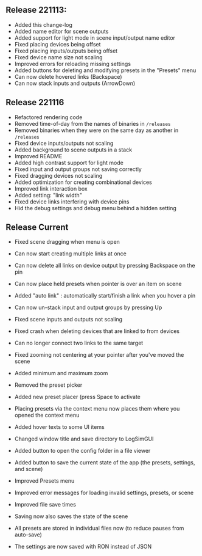 ## Release 221113:
- Added this change-log
- Added name editor for scene outputs
- Added support for light mode in scene input/output name editor
- Fixed placing devices being offset
- Fixed placing inputs/outputs being offset
- Fixed device name size not scaling
- Improved errors for reloading missing settings
- Added buttons for deleting and modifying presets in the "Presets" menu
- Can now delete hovered links (Backspace)
- Can now stack inputs and outputs (ArrowDown)

## Release 221116
- Refactored rendering code
- Removed time-of-day from the names of binaries in `/releases`
- Removed binaries when they were on the same day as another in `/releases`
- Fixed device inputs/outputs not scaling
- Added background to scene outputs in a stack
- Improved README
- Added high contrast support for light mode
- Fixed input and output groups not saving correctly
- Fixed dragging devices not scaling
- Added optimization for creating combinational devices
- Improved link interaction box
- Added setting: "link width"
- Fixed device links interfering with device pins
- Hid the debug settings and debug menu behind a hidden setting

## Release Current
- Fixed scene dragging when menu is open
- Can now start creating multiple links at once
- Can now delete all links on device output by pressing Backspace on the pin
- Can now place held presets when pointer is over an item on scene
- Added "auto link" : automatically start/finish a link when you hover a pin
- Can now un-stack input and output groups by pressing Up
- Fixed scene inputs and outputs not scaling
- Fixed crash when deleting devices that are linked to from devices
- Can no longer connect two links to the same target
- Fixed zooming not centering at your pointer after you've moved the scene
- Added minimum and maximum zoom
- Removed the preset picker
- Added new preset placer (press Space to activate
- Placing presets via the context menu now places them where you opened the context menu

- Added hover texts to some UI items
- Changed window title and save directory to LogSimGUI
- Added button to open the config folder in a file viewer
- Added button to save the current state of the app (the presets, settings, and scene)
- Improved Presets menu

- Improved error messages for loading invalid settings, presets, or scene
- Improved file save times
- Saving now also saves the state of the scene
- All presets are stored in individual files now (to reduce pauses from auto-save)
- The settings are now saved with RON instead of JSON
